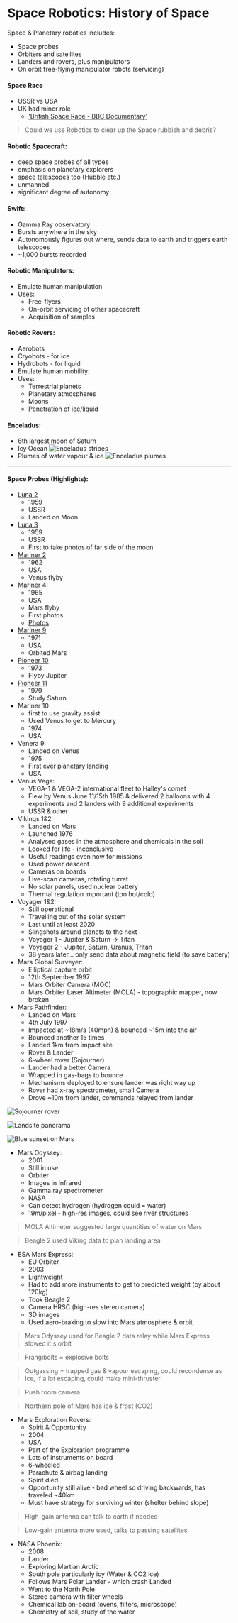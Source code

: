 Space Robotics: History of Space
=====
Space & Planetary robotics includes:
* Space probes
* Orbiters and satellites
* Landers and rovers, plus manipulators
* On orbit free-flying manipulator robots (servicing)

#### Space Race
* USSR vs USA
* UK had minor role
  * ['British Space Race - BBC Documentary'](https://www.youtube.com/watch?v=yW5X8dhxA_8)

> Could we use Robotics to clear up the Space rubbish and debris?

#### Robotic Spacecraft:
* deep space probes of all types
* emphasis on planetary explorers
* space telescopes too (Hubble etc.)
* unmanned
* significant degree of autonomy

#### Swift:
* Gamma Ray observatory
* Bursts anywhere in the sky
* Autonomously figures out where, sends data to earth and triggers earth telescopes
* ~1,000 bursts recorded

#### Robotic Manipulators:
* Emulate human manipulation
* Uses:
  * Free-flyers
  * On-orbit servicing of other spacecraft
  * Acquisition of samples

#### Robotic Rovers:
* Aerobots
* Cryobots - for ice
* Hydrobots - for liquid
* Emulate human mobility:
* Uses:
  * Terrestrial planets
  * Planetary atmospheres
  * Moons
  * Penetration of ice/liquid

#### Enceladus:
* 6th largest moon of Saturn
* Icy Ocean
![Enceladus stripes](http://www.esa.int/var/esa/storage/images/esa_multimedia/images/2007/03/enceladus_craters_and_complex_fractured_terrains/9881735-3-eng-GB/Enceladus_craters_and_complex_fractured_terrains.jpg)
* Plumes of water vapour & ice
![Enceladus plumes](http://apod.nasa.gov/apod/image/0911/enceladus12_cassini_big.png)

---

#### Space Probes (Highlights):
* [Luna 2](https://en.wikipedia.org/wiki/Luna_2)
  * 1959
  * USSR
  * Landed on Moon
* [Luna 3](https://en.wikipedia.org/wiki/Luna_3)
  * 1959
  * USSR
  * First to take photos of far side of the moon
* [Mariner 2](https://en.wikipedia.org/wiki/Mariner_2)
  * 1962
  * USA
  * Venus flyby
* [Mariner 4](https://en.wikipedia.org/wiki/Mariner_4):
  * 1965
  * USA
  * Mars flyby
  * First photos
  * [Photos](http://nssdc.gsfc.nasa.gov/imgcat/html/mission_page/MR_Mariner_4_page1.html)
* [Mariner 9](https://en.wikipedia.org/wiki/Mariner_9)
  * 1971
  * USA
  * Orbited Mars
* [Pioneer 10](https://en.wikipedia.org/wiki/Pioneer_10)
  * 1973
  * Flyby Jupiter
* [Pioneer 11](https://en.wikipedia.org/wiki/Pioneer_11)
  * 1979
  * Study Saturn
* Mariner 10
  * first to use gravity assist
  * Used Venus to get to Mercury
  * 1974
  * USA
* Venera 9:
  * Landed on Venus
  * 1975
  * First ever planetary landing
  * USA
* Venus Vega:
  * VEGA-1 & VEGA-2 international fleet to Halley's comet
  * Flew by Venus June 11/15th 1985 & delivered 2 balloons with 4 experiments and 2 landers with 9 additional experiments
  * USSR & other
* Vikings 1&2:
  * Landed on Mars
  * Launched 1976
  * Analysed gases in the atmosphere and chemicals in the soil
  * Looked for life - inconclusive
  * Useful readings even now for missions
  * Used power descent
  * Cameras on boards
  * Live-scan cameras, rotating turret
  * No solar panels, used nuclear battery
  * Thermal regulation important (too hot/cold)
* Voyager 1&2:
  * Still operational
  * Travelling out of the solar system
  * Last until at least 2020
  * Slingshots around planets to the next
  * Voyager 1 - Jupiter & Saturn -> Titan
  * Voyager 2 - Jupiter, Saturn, Uranus, Tritan
  * 38 years later... only send data about magnetic field (to save battery)
* Mars Global Surveyer:
  * Elliptical capture orbit
  * 12th September 1997
  * Mars Orbiter Camera (MOC)
  * Mars Orbiter Laser Altimeter (MOLA) - topographic mapper, now broken
* Mars Pathfinder:
  * Landed on Mars
  * 4th July 1997
  * Impacted at ~18m/s (40mph) & bounced ~15m into the air
  * Bounced another 15 times
  * Landed 1km from impact site
  * Rover & Lander
  * 6-wheel rover (Sojourner)
  * Lander had a better Camera
  * Wrapped in gas-bags to bounce
  * Mechanisms deployed to ensure lander was right way up
  * Rover had x-ray spectrometer, small Camera
  * Drove ~10m from lander, commands relayed from lander

![Sojourner rover](https://upload.wikimedia.org/wikipedia/commons/thumb/3/3a/Sojourner_on_Mars_PIA01122.jpg/200px-Sojourner_on_Mars_PIA01122.jpg)

![Landsite panorama](https://upload.wikimedia.org/wikipedia/commons/thumb/2/23/Mars_pathfinder_panorama_large.jpg/1200px-Mars_pathfinder_panorama_large.jpg)

![Blue sunset on Mars](https://upload.wikimedia.org/wikipedia/commons/thumb/5/50/Mars_sunset_PIA00920.jpg/220px-Mars_sunset_PIA00920.jpg)

* Mars Odyssey:
  * 2001
  * Still in use
  * Orbiter
  * Images in Infrared
  * Gamma ray spectrometer
  * NASA
  * Can detect hydrogen (hydrogen could = water)
  * 19m/pixel - high-res images, could see river structures

> MOLA Altimeter suggested large quantities of water on Mars

> Beagle 2 used Viking data to plan landing area

* ESA Mars Express:
  * EU Orbiter
  * 2003
  * Lightweight
  * Had to add more instruments to get to predicted weight (by about 120kg)
  * Took Beagle 2
  * Camera HRSC (high-res stereo camera)
  * 3D images
  * Used aero-braking to slow into Mars atmosphere & orbit

> Mars Odyssey used for Beagle 2 data relay while Mars Express slowed it's orbit

> Frangibolts = explosive bolts

> Outgassing = trapped gas & vapour escaping, could recondense as ice, if a lot escaping, could make mini-thruster

> Push room camera

> Northern pole of Mars has ice & frost (CO2)

* Mars Exploration Rovers:
  * Spirit & Opportunity
  * 2004
  * USA
  * Part of the Exploration programme
  * Lots of instruments on board
  * 6-wheeled
  * Parachute & airbag landing
  * Spirit died
  * Opportunity still alive - bad wheel so driving backwards, has traveled ~40km
  * Must have strategy for surviving winter (shelter behind slope)

> High-gain antenna can talk to earth if needed

> Low-gain antenna more used, talks to passing satellites

* NASA Phoenix:
  * 2008
  * Lander
  * Exploring Martian Arctic
  * South pole particularly icy (Water & CO2 ice)
  * Follows Mars Polar Lander - which crash Landed
  * Went to the North Pole
  * Stereo camera with filter wheels
  * Chemical lab on-board (ovens, filters, microscope)
  * Chemistry of soil, study of the water
